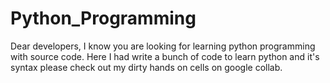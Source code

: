# Python_Programming
Dear developers, I know you are looking for learning python programming with source code. Here I had write a bunch of code to learn python and it's syntax please check out my dirty hands on cells on google collab. 
